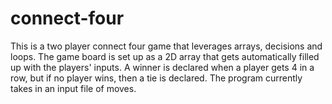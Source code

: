 # connect-four
This is a two player connect four game that leverages arrays, decisions and loops. 
The game board is set up as a 2D array that gets automatically filled up with the players' inputs. A winner is declared when a player gets 4 in a row, but if no player wins, then a tie is declared. The program currently takes in an input file of moves. 

